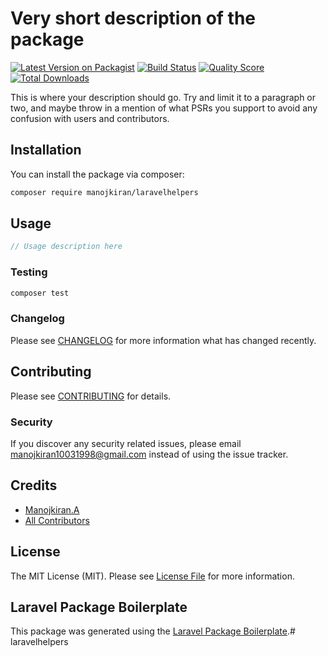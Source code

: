 # Very short description of the package

[![Latest Version on Packagist](https://img.shields.io/packagist/v/manojkiran/laravelhelpers.svg?style=flat-square)](https://packagist.org/packages/manojkiran/laravelhelpers)
[![Build Status](https://img.shields.io/travis/manojkiran/laravelhelpers/master.svg?style=flat-square)](https://travis-ci.org/manojkiran/laravelhelpers)
[![Quality Score](https://img.shields.io/scrutinizer/g/manojkiran/laravelhelpers.svg?style=flat-square)](https://scrutinizer-ci.com/g/manojkiran/laravelhelpers)
[![Total Downloads](https://img.shields.io/packagist/dt/manojkiran/laravelhelpers.svg?style=flat-square)](https://packagist.org/packages/manojkiran/laravelhelpers)

This is where your description should go. Try and limit it to a paragraph or two, and maybe throw in a mention of what PSRs you support to avoid any confusion with users and contributors.

## Installation

You can install the package via composer:

```bash
composer require manojkiran/laravelhelpers
```

## Usage

``` php
// Usage description here
```

### Testing

``` bash
composer test
```

### Changelog

Please see [CHANGELOG](CHANGELOG.md) for more information what has changed recently.

## Contributing

Please see [CONTRIBUTING](CONTRIBUTING.md) for details.

### Security

If you discover any security related issues, please email manojkiran10031998@gmail.com instead of using the issue tracker.

## Credits

- [Manojkiran.A](https://github.com/manojkiran)
- [All Contributors](../../contributors)

## License

The MIT License (MIT). Please see [License File](LICENSE.md) for more information.

## Laravel Package Boilerplate

This package was generated using the [Laravel Package Boilerplate](https://laravelpackageboilerplate.com).# laravelhelpers
